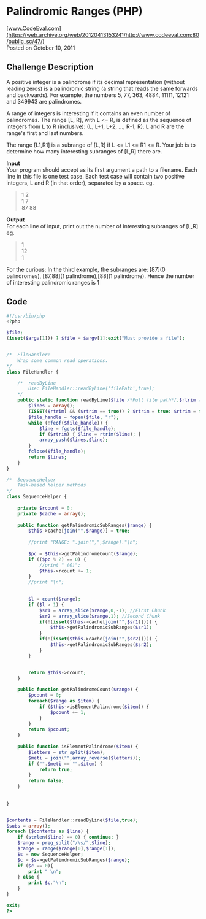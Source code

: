 # Palindromic Ranges (PHP) <br />
[www.CodeEval.com](https://web.archive.org/web/20120413153241/http://www.codeeval.com:80/public_sc/47/) <br />
Posted on October 10, 2011

## Challenge Description

A positive integer is a palindrome if its decimal representation (without leading zeros) is a palindromic string (a string that reads the same forwards and backwards). For example, the numbers 5, 77, 363, 4884, 11111, 12121 and 349943 are palindromes.

A range of integers is interesting if it contains an even number of palindromes. The range [L, R], with L <= R, is defined as the sequence of integers from L to R (inclusive): (L, L+1, L+2, \..., R-1, R). L and R are the range's first and last numbers.

The range [L1,R1] is a subrange of [L,R] if L <= L1 <= R1 <= R. Your job is to determine how many interesting subranges of [L,R] there are.

**Input**<br/>Your program should accept as its first argument a path to a filename. Each line in this file is one test case. Each test case will contain two positive integers, L and R (in that order), separated by a space. eg. 

> 1 2<br />
1 7<br />
87 88

**Output**<br/>For each line of input, print out the number of interesting subranges of [L,R] eg. 

> 1<br/>
12<br/>
1

For the curious: In the third example, the subranges are: [87](0 palindromes), [87,88](1 palindrome),[88](1 palindrome). Hence the number of interesting palindromic ranges is 1


## Code

```php
#!/usr/bin/php
<?php

$file;
(isset($argv[1])) ? $file = $argv[1]:exit("Must provide a file");


/*  FileHandler:
    Wrap some common read operations.
*/
class FileHandler { 

    /*  readByLine
        Use: FileHandler::readByLine('filePath',true);
    */
    public static function readByLine($file /*Full file path*/,$rtrim /*Boolean*/) { // Return an array of lines
        $lines = array();
        (ISSET($rtrim) && ($rtrim == true)) ? $rtrim = true: $rtrim = false;
        $file_handle = fopen($file, "r");
        while (!feof($file_handle)) {
            $line = fgets($file_handle);
            if ($rtrim) { $line = rtrim($line); }
            array_push($lines,$line);
        }
        fclose($file_handle);
        return $lines;
    }
}

/*  SequenceHelper
    Task-based helper methods
*/
class SequenceHelper {
    
    private $rcount = 0;
    private $cache = array();
    
    public function getPalindromicSubRanges($range) {
        $this->cache[join("",$range)] = true;
        
        //print "RANGE: ".join(",",$range)."\n";
        
        $pc = $this->getPalindromeCount($range);
        if (($pc % 2) == 0) {
            //print " (Q)";
            $this->rcount += 1;
        }
        //print "\n";
        

        $l = count($range);     
        if ($l > 1) {
            $sr1 = array_slice($range,0,-1); //First Chunk
            $sr2 = array_slice($range,1); //Second Chunk   
            if(!(isset($this->cache[join("",$sr1)]))) {
                $this->getPalindromicSubRanges($sr1);
            }
            if(!(isset($this->cache[join("",$sr2)]))) {
                $this->getPalindromicSubRanges($sr2);
            }
        }


        return $this->rcount;
    }
    
    public function getPalindromeCount($range) {
        $pcount = 0;
        foreach($range as $item) {
            if ($this->isElementPalindrome($item)) {
                $pcount += 1;
            }
        }
        return $pcount;
    }
    
    public function isElementPalindrome($item) {
        $letters = str_split($item);
        $meti = join("",array_reverse($letters));
        if ("".$meti == "".$item) {
            return true;
        }
        return false;
    }
    
    
}


$contents = FileHandler::readByLine($file,true);
$subs = array();
foreach ($contents as $line) {
    if (strlen($line) == 0) { continue; }
    $range = preg_split("/\s/",$line);
    $range = range($range[0],$range[1]);
    $s = new SequenceHelper;
    $c = $s->getPalindromicSubRanges($range);
    if ($c == 0){
        print " \n";
    } else {
        print $c."\n";
    }
}

exit;
?>
```
